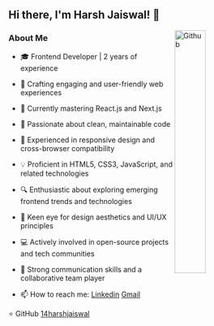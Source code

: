 ## Hi there, I'm Harsh Jaiswal! 👋

<img width="35%" align="right" alt="Github" src="https://user-images.githubusercontent.com/48678280/88862734-4903af80-d201-11ea-968b-9c939d88a37c.gif" />

### About Me

- 🎓 Frontend Developer | 2 years of experience
- 💼 Crafting engaging and user-friendly web experiences
- 🌱 Currently mastering React.js and Next.js
- 👀 Passionate about clean, maintainable code
- 🚀 Experienced in responsive design and cross-browser compatibility
- 💡 Proficient in HTML5, CSS3, JavaScript, and related technologies
- 🔍 Enthusiastic about exploring emerging frontend trends and technologies
- 🎨 Keen eye for design aesthetics and UI/UX principles
- 💻 Actively involved in open-source projects and tech communities
- 📝 Strong communication skills and a collaborative team player
  
- 📫 How to reach me: [Linkedin](https://www.linkedin.com/in/harsh-jaiswal-141040196/) [Gmail](mailto:harshjaiswal1407@gmail.com)

⭐️ GitHub [14harshjaiswal](https://github.com/14harshjaiswal)
